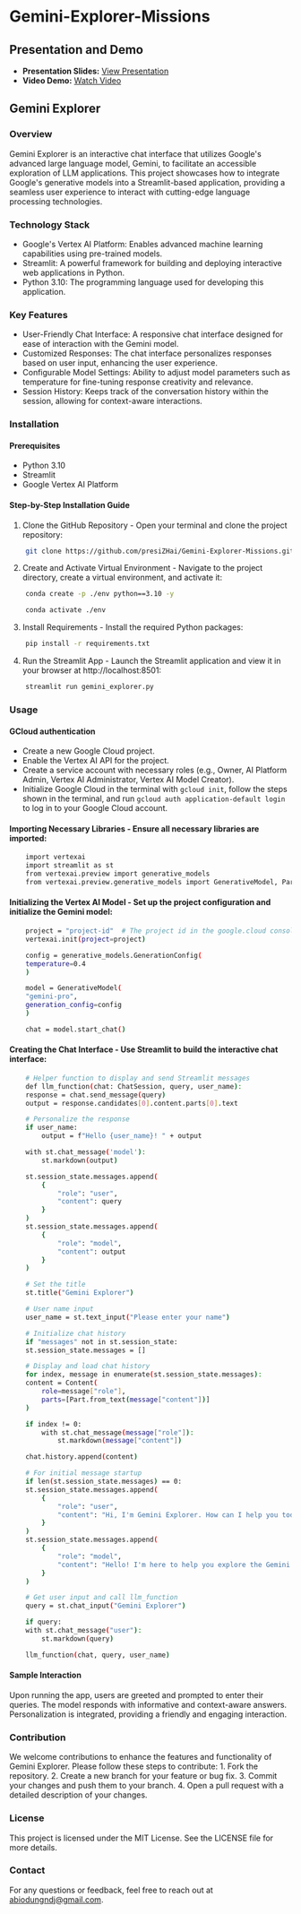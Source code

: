 # Gemini-Explorer-Missions

## Presentation and Demo

- **Presentation Slides:** [View Presentation](https://app.pitch.com/app/presentation/05c2f455-37c5-4a07-9eee-433ea410f602/e8c8ddb1-59b5-4322-bfa1-a76fcc1c9164)
- **Video Demo:** [Watch Video](https://www.loom.com/share/1ec832c8a6f54e2aaa0c5605cb9b5a7a?sid=e0946c44-4754-42f9-87c5-6e93839ba63b)

## Gemini Explorer

### Overview
Gemini Explorer is an interactive chat interface that utilizes Google's advanced large language model, Gemini, to facilitate an accessible exploration of LLM applications. This project showcases how to integrate Google's generative models into a Streamlit-based application, providing a seamless user experience to interact with cutting-edge language processing technologies.

### Technology Stack
  * Google's Vertex AI Platform: Enables advanced machine learning capabilities using pre-trained models.
  * Streamlit: A powerful framework for building and deploying interactive web applications in Python.
  * Python 3.10: The programming language used for developing this application.

### Key Features
  * User-Friendly Chat Interface: A responsive chat interface designed for ease of interaction with the Gemini model.
  * Customized Responses: The chat interface personalizes responses based on user input, enhancing the user experience.
  * Configurable Model Settings: Ability to adjust model parameters such as temperature for fine-tuning response creativity and relevance.
  * Session History: Keeps track of the conversation history within the session, allowing for context-aware interactions.

### Installation
  
#### Prerequisites
* Python 3.10
* Streamlit
* Google Vertex AI Platform

#### Step-by-Step Installation Guide
1. Clone the GitHub Repository - Open your terminal and clone the project repository:

```bash
    git clone https://github.com/presiZHai/Gemini-Explorer-Missions.git
```

2. Create and Activate Virtual Environment - Navigate to the project directory, create a virtual environment, and activate it:

```bash
    conda create -p ./env python==3.10 -y
```

```bash
    conda activate ./env
```

3.  Install Requirements - Install the required Python packages:

```bash
    pip install -r requirements.txt
```

4. Run the Streamlit App - Launch the Streamlit application and view it in your browser at http://localhost:8501:

```bash
    streamlit run gemini_explorer.py
```

### Usage
#### GCloud authentication
* Create a new Google Cloud project.
* Enable the Vertex AI API for the project.
* Create a service account with necessary roles (e.g., Owner, AI Platform Admin, Vertex AI Administrator, Vertex AI Model Creator).
* Initialize Google Cloud in the terminal with `gcloud init`, follow the steps shown in the terminal, and run `gcloud auth application-default login` to log in to your Google Cloud account.


#### Importing Necessary Libraries - Ensure all necessary libraries are imported:

```bash
    import vertexai
    import streamlit as st
    from vertexai.preview import generative_models
    from vertexai.preview.generative_models import GenerativeModel, Part, Content, ChatSession
```

#### Initializing the Vertex AI Model - Set up the project configuration and initialize the Gemini model:

```bash
    project = "project-id"  # The project id in the google.cloud console
    vertexai.init(project=project)

    config = generative_models.GenerationConfig(
    temperature=0.4
    )

    model = GenerativeModel(
    "gemini-pro",
    generation_config=config
    )

    chat = model.start_chat()
```
#### Creating the Chat Interface - Use Streamlit to build the interactive chat interface:

```bash
    # Helper function to display and send Streamlit messages
    def llm_function(chat: ChatSession, query, user_name):
    response = chat.send_message(query)
    output = response.candidates[0].content.parts[0].text

    # Personalize the response
    if user_name:
        output = f"Hello {user_name}! " + output

    with st.chat_message('model'):
        st.markdown(output)

    st.session_state.messages.append(
        {
            "role": "user",
            "content": query
        }
    )
    st.session_state.messages.append(
        {
            "role": "model",
            "content": output
        }
    )

    # Set the title
    st.title("Gemini Explorer")

    # User name input
    user_name = st.text_input("Please enter your name")

    # Initialize chat history
    if "messages" not in st.session_state:
    st.session_state.messages = []

    # Display and load chat history
    for index, message in enumerate(st.session_state.messages):
    content = Content(
        role=message["role"],
        parts=[Part.from_text(message["content"])]
    )

    if index != 0:
        with st.chat_message(message["role"]):
            st.markdown(message["content"])

    chat.history.append(content)

    # For initial message startup
    if len(st.session_state.messages) == 0:
    st.session_state.messages.append(
        {
            "role": "user",
            "content": "Hi, I'm Gemini Explorer. How can I help you today?"
        }
    )
    st.session_state.messages.append(
        {
            "role": "model",
            "content": "Hello! I'm here to help you explore the Gemini universe."
        }
    )

    # Get user input and call llm_function
    query = st.chat_input("Gemini Explorer")

    if query:
    with st.chat_message("user"):
        st.markdown(query)

    llm_function(chat, query, user_name)
```

#### Sample Interaction
Upon running the app, users are greeted and prompted to enter their queries. The model responds with informative and context-aware answers. Personalization is integrated, providing a friendly and engaging interaction.

### Contribution
We welcome contributions to enhance the features and functionality of Gemini Explorer. Please follow these steps to contribute:
    1. Fork the repository.
    2. Create a new branch for your feature or bug fix.
    3. Commit your changes and push them to your branch.
    4. Open a pull request with a detailed description of your changes.

### License
This project is licensed under the MIT License. See the LICENSE file for more details.

### Contact
For any questions or feedback, feel free to reach out at abiodungndj@gmail.com.